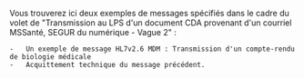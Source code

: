 Vous trouverez ici deux exemples de messages spécifiés dans le cadre du volet de "Transmission au LPS d'un document CDA provenant d'un courriel MSSanté, SEGUR du numérique - Vague 2" :

    -   Un exemple de message HL7v2.6 MDM : Transmission d'un compte-rendu de biologie médicale 
    -   Acquittement technique du message précédent.

